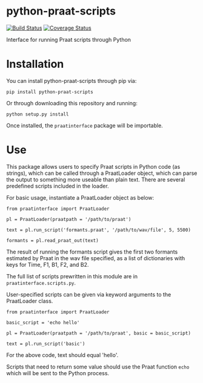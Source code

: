 python-praat-scripts
====================

[![Build Status](https://travis-ci.org/mmcauliffe/python-praat-scripts.svg?branch=master)](https://travis-ci.org/mmcauliffe/python-praat-scripts)
[![Coverage Status](https://coveralls.io/repos/mmcauliffe/python-praat-scripts/badge.svg)](https://coveralls.io/r/mmcauliffe/python-praat-scripts)

Interface for running Praat scripts through Python

Installation
============

You can install python-praat-scripts through pip via:

```
pip install python-praat-scripts
```

Or through downloading this repository and running:

```
python setup.py install
```

Once installed, the `praatinterface` package will be importable.

Use
===

This package allows users to specify Praat scripts in Python code (as strings),
which can be called through a PraatLoader object, which can parse the output
to something more useable than plain text.  There are several predefined
scripts included in the loader.

For basic usage, instantiate a PraatLoader object as below:

```
from praatinterface import PraatLoader

pl = PraatLoader(praatpath = '/path/to/praat')

text = pl.run_script('formants.praat', '/path/to/wav/file', 5, 5500)

formants = pl.read_praat_out(text)
```

The result of running the formants script gives the first two formants estimated by
Praat in the wav file specified, as a list of dictionaries with keys for
Time, F1, B1, F2, and B2.

The full list of scripts prewritten in this module are in `praatinterface.scripts.py`.

User-specified scripts can be given via keyword arguments to the PraatLoader class.

```
from praatinterface import PraatLoader

basic_script = 'echo hello'

pl = PraatLoader(praatpath = '/path/to/praat', basic = basic_script)

text = pl.run_script('basic')
```

For the above code, text should equal 'hello'.


Scripts that need to return some value should use the Praat function `echo`
which will be sent to the Python process.
